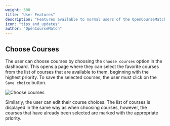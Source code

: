 ```yaml
---
weight: 300
title: "User Features"
description: "Features available to normal users of the OpenCourseMatch application"
icon: "tips_and_updates"
author: "OpenCourseMatch"
---
```


## Choose Courses

The user can choose courses by choosing the `Choose courses` option in the dashboard.
This opens a page where they can select the favorite courses from the list of courses that are available to them, beginning with the highest priority.
To save the selected courses, the user must click on the `Save choice` button.

![Choose courses](https://docs.opencoursematch.org/img/choose-courses.gif)

Similarly, the user can edit their course choices.
The list of courses is displayed in the same way as when choosing courses, however, the courses that have already been selected are marked with the appropriate priority.
